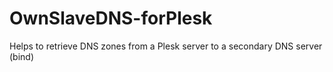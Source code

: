 # OwnSlaveDNS-forPlesk
Helps to retrieve DNS zones from a Plesk server to a secondary DNS server (bind)
